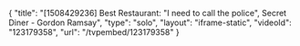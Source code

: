 {
    "title": "[1508429236] Best Restaurant: \"I need to call the police\", Secret Diner - Gordon Ramsay",
    "type": "solo",
    "layout": "iframe-static",
    "videoId": "123179358",
    "url": "\/tvpembed\/123179358"
}